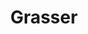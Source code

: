 ---
title: "Grasser"
url: /schweighouse-sur-moder/grasser-zone-industrielle-secteur-la-sabliere/
shop: voiture
---